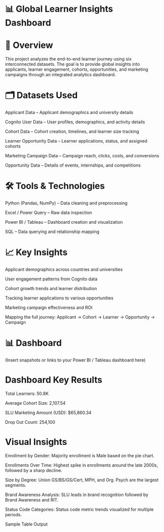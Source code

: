 # 📊 Global Learner Insights Dashboard
# 📌 Overview

This project analyzes the end-to-end learner journey using six interconnected datasets. The goal is to provide global insights into applicants, learner engagement, cohorts, opportunities, and marketing campaigns through an integrated analytics dashboard.

# 🗂️ Datasets Used

Applicant Data – Applicant demographics and university details

Cognito User Data – User profiles, demographics, and activity details

Cohort Data – Cohort creation, timelines, and learner size tracking

Learner Opportunity Data – Learner applications, status, and assigned cohorts

Marketing Campaign Data – Campaign reach, clicks, costs, and conversions

Opportunity Data – Details of events, internships, and competitions

# 🛠️ Tools & Technologies

Python (Pandas, NumPy) – Data cleaning and preprocessing

Excel / Power Query – Raw data inspection

Power BI / Tableau – Dashboard creation and visualization

SQL – Data querying and relationship mapping

# 📈 Key Insights

Applicant demographics across countries and universities

User engagement patterns from Cognito data

Cohort growth trends and learner distribution

Tracking learner applications to various opportunities

Marketing campaign effectiveness and ROI

Mapping the full journey: Applicant → Cohort → Learner → Opportunity → Campaign

# 📊 Dashboard

(Insert snapshots or links to your Power BI / Tableau dashboard here)

# Dashboard Key Results
Total Learners: 50.8K

Average Cohort Size: 2,107.54

SLU Marketing Amount (USD): $65,860.34

Drop Out Count: 254,100

# Visual Insights
Enrollment by Gender: Majority enrollment is Male based on the pie chart.

Enrollments Over Time: Highest spike in enrollments around the late 2000s, followed by a sharp decline.

Size by Degree: Union GS/BS/GS/Cert, MPH, and Org. Psych are the largest segments.

Brand Awareness Analysis: SLU leads in brand recognition followed by Brand Awareness and RIT.

Status Code Categories: Status code metric trends visualized for multiple periods.

Sample Table Output


